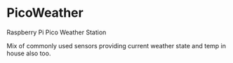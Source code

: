 # PicoWeather
Raspberry Pi Pico Weather Station

Mix of commonly used sensors providing current weather state and temp in house also too.
